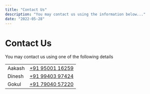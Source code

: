```yaml
---
title: "Contact Us"
description: "You may contact us using the information below..."
date: "2022-05-28"
---
```


# Contact Us

You may contact us using one of the following details

|        |                                      |
| ------ | ------------------------------------ |
| Aakash | [+91 95001 16259](tel:+919500116259) |
| Dinesh | [+91 99403 97424](tel:+919940397424) |
| Gokul  | [+91 79040 57220](tel:+917904057220) |
